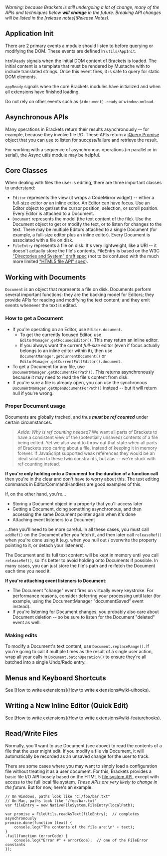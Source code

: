 _Warning: because Brackets is still undergoing a lot of change, many of the APIs and techniques below **will change** in the future. Breaking API changes will be listed in the [release notes](Release Notes)._

## Application Init

There are 2 primary events a module should listen to before querying or modifying the DOM. These events are defined in ``utils/AppInit``.

``htmlReady`` signals when the initial DOM content of Brackets is loaded. The initial content is a template that must be rendered by Mustache with to include translated strings. Once this event fires, it is safe to query for static DOM elements.

``appReady`` signals when the core Brackets modules have initialized and when all extensions have finished loading.

Do not rely on other events such as ``$(document).ready`` or ``window.onload``.

## Asynchronous APIs ##

Many operations in Brackets return their results asynchronously -- for example, because they involve file I/O. These APIs return a [jQuery Promise](http://api.jquery.com/Types/#Promise) object that you can use to listen for success/failure and retrieve the result.

For working with a sequence of asynchronous operations (in parallel or in serial), the Async utils module may be helpful.

## Core Classes ##

When dealing with files the user is editing, there are three important classes to understand:

* `Editor` represents the view (it wraps a CodeMirror widget) -- either a full-size editor _or_ an inline editor. An Editor can have focus. Use an Editor object to get/set the cursor position, selection, or scroll position. Every Editor is attached to a Document.
* `Document` represents the model (the text content of the file). Use the Document object to get or modify the text, or to listen for changes to the text. There may be multiple Editors attached to a single Document (for example, a full-size editor plus an inline editor). Every Document is associated with a file on disk.
* `FileEntry` represents a file on disk. It's very lightweight, like a URI -- it doesn't actually store the file's contents. FileEntry is based on the W3C ["Directories and System" draft spec](http://www.w3.org/TR/file-system-api/#the-fileentry-interface) (not to be confused with the much more limited ["HTML5 file API" spec](http://www.w3.org/TR/FileAPI/)).

## <a name="doc"></a>Working with Documents ##

`Document` is an object that represents a file on disk. Documents perform several important functions: they are the backing model for Editors; they provide APIs for reading and modifying the text content; and they emit events whenever the text is edited.

### How to get a Document ###

* If you're operating on an Editor, use `Editor.document`.
    * To get the currently focused Editor, use `EditorManager.getFocusedEditor()`. This may return an inline editor.
    * If you always want the current _full-size_ editor (even if focus actually belongs to an inline editor within it), then use `DocumentManager.getCurrentDocument()` or `EditorManager.getCurrentFullEditor().document`.
* To get a Document for any file, use `DocumentManager.getDocumentForPath()`. This returns asynchronously because it may need to read the file's content from disk.
* If you're sure a file is already open, you can use the synchronous `DocumentManager.getOpenDocumentForPath()` instead -- but it will return null if you're wrong.

### Proper Document usage ###

Documents are globally tracked, and thus _**must be ref counted**_ under certain circumstances.

> _Aside: Why is ref counting needed?_ We want all parts of Brackets to have a consistent view of the (potentially unsaved) contents of a file being edited.  Yet we also want to throw out that state when all parts of Brackets stop caring about a file, instead of keeping it in memory forever.  If JavaScript supported weak references they would be an ideal solution to these twin constraints, but alas -- we're stuck with ref counting instead.


**If you're only holding onto a Document for the duration of a function call** then you're in the clear and don't have to worry about this.  The text editing commands in EditorCommandHandlers are good examples of this.

If, on the other hand, you're...
* Storing a Document object in a property that you'll access later
* Getting a Document, doing something asynchronous, and then accessing the same Document pointer again when it's done
* Attaching event listeners to a Document

...then you'll need to be more careful. In all these cases, you must call `addRef()` on the Document after you fetch it, and then later call `releaseRef()` when you're done using it (e.g. when you null out / overwrite the property pointing to it, or detach your listeners).

The Document and its full text content will be kept in memory until you call `releaseRef()`, so it's better to avoid holding onto Documents if possible. In many cases, you can just store the file's path and re-fetch the Document each time you need it.

**If you're attaching event listeners to Document**:
* The Document "change" event fires on virtually every keystroke. For performance reasons, consider deferring your processing until later (for example, using the DocumentManager "documentSaved" event instead).
* If you're listening for Document changes, you probably also care about Document deletion -- so be sure to listen for the Document "deleted" event as well.

### Making edits ###

To modify a Document's text content, use `Document.replaceRange()`. If you're going to call it multiple times as the result of a single user action, wrap all your calls in `Document.batchOperation()` to ensure they're all batched into a single Undo/Redo entry.


## Menus and Keyboard Shortcuts ##

See [How to write extensions](How to write extensions#wiki-uihooks).

## Writing a New Inline Editor (Quick Edit) ##

See [How to write extensions](How to write extensions#wiki-featurehooks).

## <a name="fileio"></a>Read/Write Files ##

Normally, you'll want to use Document (see above) to read the contents of a file that the user might edit. If you modify a file via Document, it will automatically be recorded as an unsaved change for the user to track.

There are some cases where you may want to simply load a configuration file without treating it as a user document. For this, Brackets provides a basic file I/O API loosely based on the HTML 5 [file system API](http://www.w3.org/TR/file-system-api/), except with access to the full local file system. _These APIs are very likely to change in the future._ But for now, here's an example:
```
// On Windows, paths look like "C:/foo/bar.txt"
// On Mac, paths look like "/foo/bar.txt"
var fileEntry = new NativeFileSystem.FileEntry(localPath);

var promise = FileUtils.readAsText(fileEntry);  // completes asynchronously
promise.done(function (text) {
    console.log("The contents of the file are:\n" + text);
}
.fail(function (errorCode) {
    console.log("Error #" + errorCode);  // one of the FileError constants
});
```